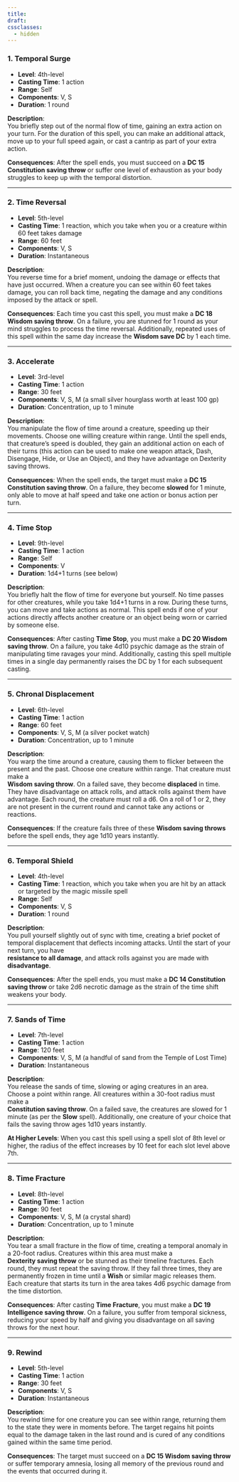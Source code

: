 ```yaml
---
title: 
draft: 
cssclasses:
  - hidden
---
```

### **1. Temporal Surge**

- **Level**: 4th-level
- **Casting Time**: 1 action
- **Range**: Self
- **Components**: V, S
- **Duration**: 1 round

**Description**:  
You briefly step out of the normal flow of time, gaining an extra action on your turn. For the duration of this spell, you can make an additional attack, move up to your full speed again, or cast a cantrip as part of your extra action.  

**Consequences**: After the spell ends, you must succeed on a **DC 15 Constitution saving throw** or suffer one level of exhaustion as your body struggles to keep up with the temporal distortion.

---

### **2. Time Reversal**

- **Level**: 5th-level
- **Casting Time**: 1 reaction, which you take when you or a creature within 60 feet takes damage
- **Range**: 60 feet
- **Components**: V, S
- **Duration**: Instantaneous

**Description**:  
You reverse time for a brief moment, undoing the damage or effects that have just occurred. When a creature you can see within 60 feet takes damage, you can roll back time, negating the damage and any conditions imposed by the attack or spell.  

**Consequences**: Each time you cast this spell, you must make a **DC 18 Wisdom saving throw**. On a failure, you are stunned for 1 round as your mind struggles to process the time reversal. Additionally, repeated uses of this spell within the same day increase the **Wisdom save DC** by 1 each time.

---

### **3. Accelerate**

- **Level**: 3rd-level
- **Casting Time**: 1 action
- **Range**: 30 feet
- **Components**: V, S, M (a small silver hourglass worth at least 100 gp)
- **Duration**: Concentration, up to 1 minute

**Description**:  
You manipulate the flow of time around a creature, speeding up their movements. Choose one willing creature within range. Until the spell ends, that creature’s speed is doubled, they gain an additional action on each of their turns (this action can be used to make one weapon attack, Dash, Disengage, Hide, or Use an Object), and they have advantage on Dexterity saving throws.  

**Consequences**: When the spell ends, the target must make a **DC 15 Constitution saving throw**. On a failure, they become **slowed** for 1 minute, only able to move at half speed and take one action or bonus action per turn.

---

### **4. Time Stop**

- **Level**: 9th-level
- **Casting Time**: 1 action
- **Range**: Self
- **Components**: V
- **Duration**: 1d4+1 turns (see below)

**Description**:  
You briefly halt the flow of time for everyone but yourself. No time passes for other creatures, while you take 1d4+1 turns in a row. During these turns, you can move and take actions as normal. This spell ends if one of your actions directly affects another creature or an object being worn or carried by someone else.  

**Consequences**: After casting **Time Stop**, you must make a **DC 20 Wisdom saving throw**. On a failure, you take 4d10 psychic damage as the strain of manipulating time ravages your mind. Additionally, casting this spell multiple times in a single day permanently raises the DC by 1 for each subsequent casting.

---

### **5. Chronal Displacement**

- **Level**: 6th-level
- **Casting Time**: 1 action
- **Range**: 60 feet
- **Components**: V, S, M (a silver pocket watch)
- **Duration**: Concentration, up to 1 minute

**Description**:  
You warp the time around a creature, causing them to flicker between the present and the past. Choose one creature within range. That creature must make a  
**Wisdom saving throw**. On a failed save, they become **displaced** in time. They have disadvantage on attack rolls, and attack rolls against them have advantage. Each round, the creature must roll a d6. On a roll of 1 or 2, they are not present in the current round and cannot take any actions or reactions.

**Consequences**: If the creature fails three of these **Wisdom saving throws** before the spell ends, they age 1d10 years instantly.

---

### **6. Temporal Shield**

- **Level**: 4th-level
- **Casting Time**: 1 reaction, which you take when you are hit by an attack or targeted by the magic missile spell
- **Range**: Self
- **Components**: V, S
- **Duration**: 1 round

**Description**:  
You pull yourself slightly out of sync with time, creating a brief pocket of temporal displacement that deflects incoming attacks. Until the start of your next turn, you have  
**resistance to all damage**, and attack rolls against you are made with **disadvantage**.

**Consequences**: After the spell ends, you must make a **DC 14 Constitution saving throw** or take 2d6 necrotic damage as the strain of the time shift weakens your body.

---

### **7. Sands of Time**

- **Level**: 7th-level
- **Casting Time**: 1 action
- **Range**: 120 feet
- **Components**: V, S, M (a handful of sand from the Temple of Lost Time)
- **Duration**: Instantaneous

**Description**:  
You release the sands of time, slowing or aging creatures in an area. Choose a point within range. All creatures within a 30-foot radius must make a  
**Constitution saving throw**. On a failed save, the creatures are slowed for 1 minute (as per the **Slow** spell). Additionally, one creature of your choice that fails the saving throw ages 1d10 years instantly.

**At Higher Levels**: When you cast this spell using a spell slot of 8th level or higher, the radius of the effect increases by 10 feet for each slot level above 7th.

---

### **8. Time Fracture**

- **Level**: 8th-level
- **Casting Time**: 1 action
- **Range**: 90 feet
- **Components**: V, S, M (a crystal shard)
- **Duration**: Concentration, up to 1 minute

**Description**:  
You tear a small fracture in the flow of time, creating a temporal anomaly in a 20-foot radius. Creatures within this area must make a  
**Dexterity saving throw** or be stunned as their timeline fractures. Each round, they must repeat the saving throw. If they fail three times, they are permanently frozen in time until a **Wish** or similar magic releases them. Each creature that starts its turn in the area takes 4d6 psychic damage from the time distortion.

**Consequences**: After casting **Time Fracture**, you must make a **DC 19 Intelligence saving throw**. On a failure, you suffer from temporal sickness, reducing your speed by half and giving you disadvantage on all saving throws for the next hour.

---

### **9. Rewind**

- **Level**: 5th-level
- **Casting Time**: 1 action
- **Range**: 30 feet
- **Components**: V, S
- **Duration**: Instantaneous

**Description**:  
You rewind time for one creature you can see within range, returning them to the state they were in moments before. The target regains hit points equal to the damage taken in the last round and is cured of any conditions gained within the same time period.  

**Consequences**: The target must succeed on a **DC 15 Wisdom saving throw** or suffer temporary amnesia, losing all memory of the previous round and the events that occurred during it.